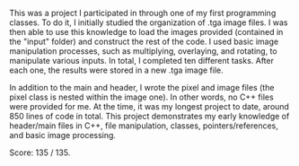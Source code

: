 This was a project I participated in through one of my first programming classes. To do it, I initially studied the 
organization of .tga image files. I was then able to use this knowledge to load the images provided (contained in the "input"
folder) and construct the rest of the code. I used basic image manipulation processes, such as multiplying, overlaying, and rotating,
to manipulate various inputs. In total, I completed ten different tasks. After each one, the results were stored in a new .tga image file.

In addition to the main and header, I wrote the pixel and image files (the pixel class is nested within the image one). In other
words, no C++ files were provided for me. At the time, it was my longest project to date, around 850 lines of code in total. This project 
demonstrates my early knowledge of header/main files in C++, file manipulation, classes, pointers/references, and basic image processing. 

Score: 135 / 135.
